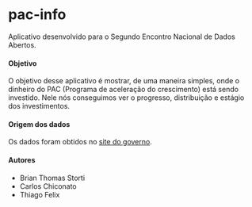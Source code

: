 # pac-info

Aplicativo desenvolvido para o Segundo Encontro Nacional de Dados Abertos.

#### Objetivo
O objetivo desse aplicativo é mostrar, de uma maneira simples, onde o dinheiro do
PAC (Programa de aceleração do crescimento) está sendo investido. Nele nós conseguimos
ver o progresso, distribuição e estágio dos investimentos.

#### Origem dos dados
Os dados foram obtidos no [site do governo](http://dados.gov.br/dataset/obras-do-pac-programa-de-aceleracao-do-crescimento).

#### Autores
* Brian Thomas Storti
* Carlos Chiconato
* Thiago Felix
